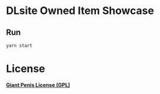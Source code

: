 # DLsite Owned Item Showcase

## Run

```
yarn start
```

# License

[**Giant Penis License (GPL)**](http://giant-penis-license.org)

